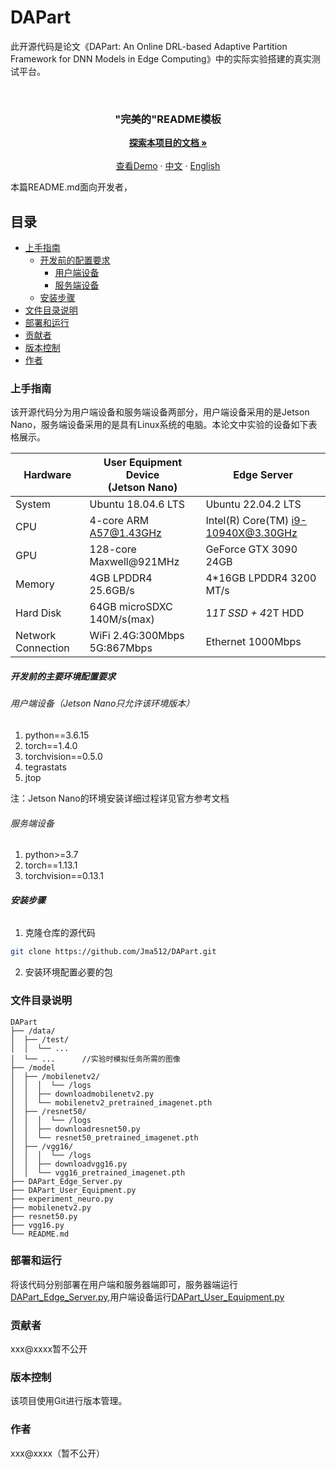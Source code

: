 

# DAPart

此开源代码是论文《DAPart: An Online DRL-based Adaptive Partition Framework for DNN Models in Edge Computing》中的实际实验搭建的真实测试平台。

<!-- PROJECT SHIELDS -->

[//]: # ()
[//]: # ([![Contributors][contributors-shield]][contributors-url])

[//]: # ([![Forks][forks-shield]][forks-url])

[//]: # ([![Stargazers][stars-shield]][stars-url])

[//]: # ([![Issues][issues-shield]][issues-url])

[//]: # ([![MIT License][license-shield]][license-url])

[//]: # ([![LinkedIn][linkedin-shield]][linkedin-url])

<!-- PROJECT LOGO -->
<br />
<h3 align="center">"完美的"README模板</h3>
  <p align="center">
    <a href="https://github.com/Jma512/DAPart"><strong>探索本项目的文档 »</strong></a>
    <br />
    <br />
    <a href="https://github.com/shaojintian/Best_README_template">查看Demo</a>
    ·
    <a href="https://github.com/shaojintian/Best_README_template/issues">中文</a>
    ·
    <a href="https://github.com/shaojintian/Best_README_template/issues">English</a>
  </p>


 本篇README.md面向开发者，
 
## 目录

- [上手指南](#上手指南)
  - [开发前的配置要求](#开发前的配置要求)
    - [用户端设备](#用户端设备)
    - [服务端设备](#服务端设备)
  - [安装步骤](#安装步骤)
- [文件目录说明](#文件目录说明)
- [部署和运行](#部署和运行)
- [贡献者](#贡献者)
- [版本控制](#版本控制)
- [作者](#作者)

### 上手指南
该开源代码分为用户端设备和服务端设备两部分，用户端设备采用的是Jetson Nano，服务端设备采用的是具有Linux系统的电脑。本论文中实验的设备如下表格展示。

| Hardware           | User Equipment Device<br>(Jetson Nano) | Edge Server                         |
|--------------------|----------------------------------------|-------------------------------------|
| System             | Ubuntu 18.04.6 LTS                     | Ubuntu 22.04.2 LTS                  |
| CPU                | 4-core ARM A57@1.43GHz                 | Intel(R) Core(TM) i9-10940X@3.30GHz |
| GPU                | 128-core Maxwell@921MHz                | GeForce GTX 3090 24GB               |
| Memory             | 4GB LPDDR4 25.6GB/s                    | 4*16GB LPDDR4 3200 MT/s             |
| Hard Disk          | 64GB microSDXC 140M/s(max)             | 1*1T SSD + 4*2T HDD                 |
| Network Connection | WiFi 2.4G:300Mbps 5G:867Mbps           | Ethernet 1000Mbps                   |



##### 开发前的主要环境配置要求

###### 用户端设备（Jetson Nano只允许该环境版本）
1. python==3.6.15
2. torch==1.4.0
3. torchvision==0.5.0
4. tegrastats
5. jtop

注：Jetson Nano的环境安装详细过程详见官方参考文档

###### 服务端设备
1. python>=3.7
2. torch==1.13.1
3. torchvision==0.13.1

###### **安装步骤**

1. 克隆仓库的源代码

```sh
git clone https://github.com/Jma512/DAPart.git
```

2. 安装环境配置必要的包


### 文件目录说明

```
DAPart 
├── /data/
│  ├── /test/
│  │  └── ...
│  └── ...      //实验时模拟任务所需的图像
├── /model
│  ├── /mobilenetv2/
│  │  │  └── /logs
│  │  ├── downloadmobilenetv2.py
│  │  └── mobilenetv2_pretrained_imagenet.pth
│  ├── /resnet50/
│  │  │  └── /logs
│  │  ├── downloadresnet50.py
│  │  └── resnet50_pretrained_imagenet.pth
│  ├── /vgg16/
│  │  │  └── /logs
│  │  ├── downloadvgg16.py
│  │  └── vgg16_pretrained_imagenet.pth
├── DAPart_Edge_Server.py
├── DAPart_User_Equipment.py
├── experiment_neuro.py
├── mobilenetv2.py
├── resnet50.py
├── vgg16.py
└── README.md

```

### 部署和运行

将该代码分别部署在用户端和服务器端即可，服务器端运行[DAPart_Edge_Server.py](https://github.com/Jma512/DAPart/blob/main/DAPart_Edge_Server.py),用户端设备运行[DAPart_User_Equipment.py](https://github.com/Jma512/DAPart/blob/main/DAPart_User_Equipment.py)


### 贡献者

xxx@xxxx暂不公开

### 版本控制

该项目使用Git进行版本管理。

### 作者

xxx@xxxx（暂不公开）


<!-- links -->
[your-project-path]:shaojintian/Best_README_template
[contributors-shield]: https://img.shields.io/github/contributors/shaojintian/Best_README_template.svg?style=flat-square
[contributors-url]: https://github.com/shaojintian/Best_README_template/graphs/contributors
[forks-shield]: https://img.shields.io/github/forks/shaojintian/Best_README_template.svg?style=flat-square
[forks-url]: https://github.com/shaojintian/Best_README_template/network/members
[stars-shield]: https://img.shields.io/github/stars/shaojintian/Best_README_template.svg?style=flat-square
[stars-url]: https://github.com/shaojintian/Best_README_template/stargazers
[issues-shield]: https://img.shields.io/github/issues/shaojintian/Best_README_template.svg?style=flat-square
[issues-url]: https://img.shields.io/github/issues/shaojintian/Best_README_template.svg
[license-shield]: https://img.shields.io/github/license/shaojintian/Best_README_template.svg?style=flat-square
[license-url]: https://github.com/shaojintian/Best_README_template/blob/master/LICENSE.txt
[linkedin-shield]: https://img.shields.io/badge/-LinkedIn-black.svg?style=flat-square&logo=linkedin&colorB=555
[linkedin-url]: https://linkedin.com/in/shaojintian




